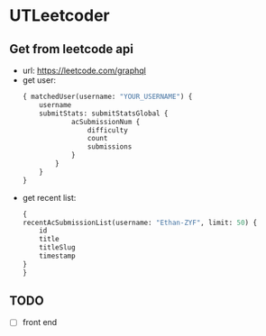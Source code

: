 # UTLeetcoder

## Get from leetcode api
- url: https://leetcode.com/graphql
- get user:
    ```graphql
    { matchedUser(username: "YOUR_USERNAME") {
        username
        submitStats: submitStatsGlobal {
                acSubmissionNum {
                    difficulty
                    count
                    submissions
                }
            }
        }
    }
    ```
- get recent list:
    ```graphql
    {
    recentAcSubmissionList(username: "Ethan-ZYF", limit: 50) {
        id
        title
        titleSlug
        timestamp
    }
    }
    ```

## TODO
- [ ] front end